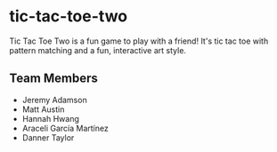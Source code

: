 # tic-tac-toe-two
Tic Tac Toe Two is a fun game to play with a friend! It's tic tac toe with pattern matching and a fun, interactive art style.

## Team Members

- Jeremy Adamson
- Matt Austin
- Hannah Hwang
- Araceli García Martínez
- Danner Taylor 
